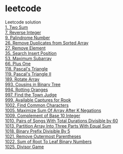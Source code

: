 # leetcode
Leetcode solution<br/>
[1. Two Sum](https://gitee.com/hugh_sun/leetcode/blob/master//easy/1.%20Two%20Sum.md)<br/>
[7. Reverse Integer](https://gitee.com/hugh_sun/leetcode/blob/master/easy/7.%20Reverse%20Integer.md)<br/>
[9. Palindrome Number](https://gitee.com/hugh_sun/leetcode/blob/master/easy/9.%20Palindrome%20Number.md)<br/>
[26. Remove Duplicates from Sorted Array]()<br/>
[27. Remove Element]()<br/>
[35. Search Insert Position]()<br/>
[53. Maximum Subarray]()<br/>
[66. Plus One]()<br/>
[118. Pascal's Triangle](https://gitee.com/hugh_sun/leetcode/blob/master/easy/118.%20Pascal's%20Triangle.md)<br/>
[119. Pascal's Triangle II](https://gitee.com/hugh_sun/leetcode/blob/master/easy/119.%20Pascal's%20Triangle%20II.md)<br/>
[189. Rotate Array]()<br/>
[993. Cousins in Binary Tree](https://gitee.com/hugh_sun/leetcode/blob/master/easy/993.%20Cousins%20in%20Binary%20Tree.md)<br/>
[994. Rotting Oranges](https://gitee.com/hugh_sun/leetcode/blob/master/easy/994.%20Rotting%20Oranges.md)<br/>
[997. Find the Town Judge](https://gitee.com/hugh_sun/leetcode/blob/master/easy/997.%20Find%20the%20Town%20Judge.md)<br/>
[999. Available Captures for Rook](https://gitee.com/hugh_sun/leetcode/blob/master/easy/999.%20Available%20Captures%20for%20Rook.md)<br/>
[1002. Find Common Characters](https://gitee.com/hugh_sun/leetcode/blob/master/easy/1002.%20Find%20Common%20Characters.md)<br/>
[1005. Maximize Sum Of Array After K Negations](https://gitee.com/hugh_sun/leetcode/blob/master/easy/1005.%20Maximize%20Sum%20Of%20Array%20After%20K%20Negations.md)<br/>
[1009. Complement of Base 10 Integer](https://gitee.com/hugh_sun/leetcode/blob/master/easy/1009.%20Complement%20of%20Base%2010%20Integer.md)<br/>
[1010. Pairs of Songs With Total Durations Divisible by 60](https://gitee.com/hugh_sun/leetcode/blob/master/easy/1010.%20Pairs%20of%20Songs%20With%20Total%20Durations%20Divisible%20by%2060.md)<br/>
[1013. Partition Array Into Three Parts With Equal Sum](https://gitee.com/hugh_sun/leetcode/blob/master/easy/1013.%20Partition%20Array%20Into%20Three%20Parts%20With%20Equal%20Sum.md)<br/>
[1018. Binary Prefix Divisible By 5](https://gitee.com/hugh_sun/leetcode/blob/master/easy/1018.%20Binary%20Prefix%20Divisible%20By%205.md)<br/>
[1021. Remove Outermost Parentheses](https://gitee.com/hugh_sun/leetcode/blob/master/easy/1021.%20Remove%20Outermost%20Parentheses.md)<br/>
[1022. Sum of Root To Leaf Binary Numbers](https://gitee.com/hugh_sun/leetcode/blob/master/easy/1022.%20Sum%20of%20Root%20To%20Leaf%20Binary%20Numbers.md)<br/>
[1025. Divisor Game](https://gitee.com/hugh_sun/leetcode/blob/master/easy/1025.%20Divisor%20Game.md)<br/>
